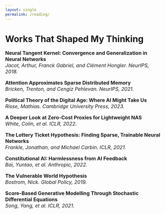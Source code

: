 ```yaml
---
layout: single
permalink: /reading/
---
```

<h1>Works That Shaped My Thinking</h1>

<p style="font-size: 16px;"><b>Neural Tangent Kernel: Convergence and Generalization in Neural Networks</b><br>
<em>Jacot, Arthur, Franck Gabriel, and Clément Hongler. NeurIPS, 2018.</em><br>
  
<p style="font-size: 16px;"><b>Attention Approximates Sparse Distributed Memory</b><br>
<em>Bricken, Trenton, and Cengiz Pehlevan. NeurIPS, 2021.</em><br>

<p style="font-size: 16px;"><b>Political Theory of the Digital Age: Where AI Might Take Us</b><br>
<em>Risse, Mathias. Cambridge University Press, 2023.</em><br>

<p style="font-size: 16px;"><b>A Deeper Look at Zero-Cost Proxies for Lightweight NAS</b><br>
<em>White, Colin, et al. ICLR, 2022.</em><br>

<p style="font-size: 16px;"><b>The Lottery Ticket Hypothesis: Finding Sparse, Trainable Neural Networks</b><br>
<em>Frankle, Jonathan, and Michael Carbin. ICLR, 2021.</em><br>

<p style="font-size: 16px;"><b>Constitutional AI: Harmlessness from AI Feedback</b><br>
<em>Bai, Yuntao, et al. Anthropic, 2022.</em><br>

<p style="font-size: 16px;"><b>The Vulnerable World Hypothesis</b><br>
<em>Bostrom, Nick. Global Policy, 2019.</em><br>

<p style="font-size: 16px;"><b>Score-Based Generative Modelling Through Stochastic Differential Equations</b><br>
<em>Song, Yang, et al. ICLR, 2021.</em><br>
